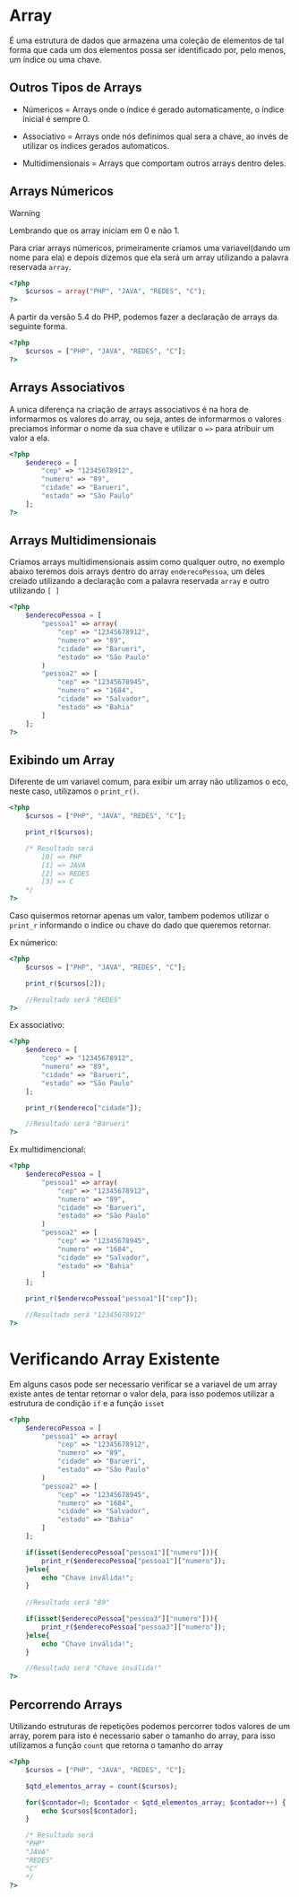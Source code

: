 # Array

É uma estrutura de dados que armazena uma coleção de elementos de tal forma que cada um dos elementos possa ser identificado por, pelo menos, um índice ou uma chave.

## Outros Tipos de Arrays

* Númericos = Arrays onde o índice é gerado automaticamente, o índice inicial é sempre 0.

* Associativo = Arrays onde nós definimos qual sera a chave, ao invés de utilizar os índices gerados automaticos.

* Multidimensionais = Arrays que comportam outros arrays dentro deles.

## Arrays Númericos

> [!WARNING]
> Lembrando que os array iniciam em 0 e não 1.

Para criar arrays númericos, primeiramente criamos uma variavel(dando um nome para ela) e depois dizemos que ela será um array utilizando a palavra reservada ``array``.

```php
<?php
    $cursos = array("PHP", "JAVA", "REDES", "C");
?>
```

A partir da versão 5.4 do PHP, podemos fazer a declaração de arrays da seguinte forma.

```php
<?php
    $cursos = ["PHP", "JAVA", "REDES", "C"];
?>
```

## Arrays Associativos

A unica diferença na criação de arrays associativos é na hora de informarmos os valores do array, ou seja, antes de informarmos o valores preciamos informar o nome da sua chave e utilizar o ``=>`` para atribuir um valor a ela.

```php
<?php
    $endereco = [
        "cep" => "12345678912",
        "numero" => "89",
        "cidade" => "Barueri",
        "estado" => "São Paulo"
    ];
?>
```

## Arrays Multidimensionais

Criamos arrays multidimensionais assim como qualquer outro, no exemplo abaixo teremos dois arrays dentro do array ``enderecoPessoa``, um deles creiado utilizando a declaração com a palavra reservada ``array`` e outro utilizando ``[ ]``

```php
<?php
    $enderecoPessoa = [
        "pessoa1" => array(
            "cep" => "12345678912",
            "numero" => "89",
            "cidade" => "Barueri",
            "estado" => "São Paulo"
        )
        "pessoa2" => [
            "cep" => "12345678945",
            "numero" => "1684",
            "cidade" => "Salvador",
            "estado" => "Bahia"
        ]
    ];
?>
```

## Exibindo um Array

Diferente de um variavel comum, para exibir um array não utilizamos o eco, neste caso, utilizamos o ``print_r()``.

```php
<?php
    $cursos = ["PHP", "JAVA", "REDES", "C"];

    print_r($cursos);

    /* Resultado será 
        [0] => PHP
        [1] => JAVA
        [2] => REDES
        [3] => C
    */
?>
```

Caso quisermos retornar apenas um valor, tambem podemos utilizar o ``print_r`` informando o indice ou chave do dado que queremos retornar.

Ex númerico:
```php
<?php
    $cursos = ["PHP", "JAVA", "REDES", "C"];

    print_r($cursos[2]);

    //Resultado será "REDES"
?>
```

Ex associativo:
```php
<?php
    $endereco = [
        "cep" => "12345678912",
        "numero" => "89",
        "cidade" => "Barueri",
        "estado" => "São Paulo"
    ];

    print_r($endereco["cidade"]);

    //Resultado será "Barueri"
?>
```

Ex multidimencional:
```php
<?php
    $enderecoPessoa = [
        "pessoa1" => array(
            "cep" => "12345678912",
            "numero" => "89",
            "cidade" => "Barueri",
            "estado" => "São Paulo"
        )
        "pessoa2" => [
            "cep" => "12345678945",
            "numero" => "1684",
            "cidade" => "Salvador",
            "estado" => "Bahia"
        ]
    ];

    print_r($enderecoPessoa["pessoa1"]["cep"]);

    //Resultado será "12345678912"
?>
```

# Verificando Array Existente

Em alguns casos pode ser necessario verificar se a variavel de um array existe antes de tentar retornar o valor dela, para isso podemos utilizar a estrutura de condição ``if`` e a função ``isset``

```php
<?php
    $enderecoPessoa = [
        "pessoa1" => array(
            "cep" => "12345678912",
            "numero" => "89",
            "cidade" => "Barueri",
            "estado" => "São Paulo"
        )
        "pessoa2" => [
            "cep" => "12345678945",
            "numero" => "1684",
            "cidade" => "Salvador",
            "estado" => "Bahia"
        ]
    ];

    if(isset($enderecoPessoa["pessoa1"]["numero"])){
        print_r($enderecoPessoa["pessoa1"]["numero"]);
    }else{
        echo "Chave inválida!";
    }
    
    //Resultado será "89"

    if(isset($enderecoPessoa["pessoa3"]["numero"])){
        print_r($enderecoPessoa["pessoa3"]["numero"]);
    }else{
        echo "Chave inválida!";
    }

    //Resultado será "Chave inválida!"
?>
```

## Percorrendo Arrays

Utilizando estruturas de repetições podemos percorrer todos valores de um array, porem para isto é necessario saber o tamanho do array, para isso utilizamos a função ``count`` que retorna o tamanho do array

```php
<?php
    $cursos = ["PHP", "JAVA", "REDES", "C"];

    $qtd_elementos_array = count($cursos);

    for($contador=0; $contador < $qtd_elementos_array; $contador++) {
        echo $cursos[$contador];
    }

    /* Resultado será
    "PHP"
    "JAVA"
    "REDES"
    "C"
    */
?>
```